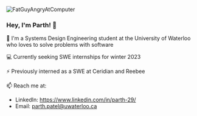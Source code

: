 ![FatGuyAngryAtComputer](https://user-images.githubusercontent.com/69891859/116454902-746a0800-a82e-11eb-8136-2825cee58248.gif)

### Hey, I'm Parth! 👋

🔭 I'm a Systems Design Engineering student at the University of Waterloo who loves to solve problems with software

💻 Currently seeking SWE internships for winter 2023

⚡️ Previously interned as a SWE at Ceridian and Reebee

📫 Reach me at: 
- LinkedIn: https://www.linkedin.com/in/parth-29/
- Email: parth.patel@uwaterloo.ca
